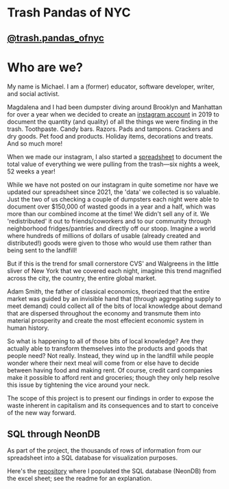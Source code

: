 # Trash Pandas of NYC
## [@trash.pandas_ofnyc](https://www.instagram.com/trash.pandas_ofnyc/?hl=en)

# Who are we?
 My name is Michael. I am a (former) educator, software developer, writer, and social activist. 

 Magdalena and I had been dumpster diving around Brooklyn and Manhattan for over a year when we decided to create an [instagram account](https://www.instagram.com/trash.pandas_ofnyc/?hl=en) in 2019 to document the quantity (and quality) of all the things we were finding in the trash. Toothpaste. Candy bars. Razors. Pads and tampons. Crackers and dry goods. Pet food and products. Holiday items, decorations and treats. And so much more!

 When we made our instagram, I also started a [spreadsheet](https://docs.google.com/spreadsheets/d/e/2PACX-1vQGM2bcNxW9mAuIU95k3llQI_n396jS7gEC-2j7huUvP8ctfU_OlkSygpK2A3uA2kjIphcQX8L_oJ6p/pubhtml) to document the total value of everything we were pulling from the trash—six nights a week, 52 weeks a year!

 While we have not posted on our instagram in quite sometime nor have we updated our spreadsheet since 2021, the 'data' we collected is so valuable. Just the two of us checking a couple of dumpsters each night were able to document over $150,000 of wasted goods in a year and a half, which was more than our combined income at the time! We didn't sell any of it. We 'redistributed' it out to friends/coworkers and to our community through neighborhood fridges/pantries and directly off our stoop. Imagine a world where hundreds of millions of dollars of usable (already created and distributed!) goods were given to those who would use them rather than being sent to the landfill!
 
 But if this is the trend for small cornerstore CVS' and Walgreens in the little sliver of New York that we covered each night, imagine this trend magnified across the city, the country, the entire global market. 

 Adam Smith, the father of classical economics, theorized that the entire market was guided by an invisible hand that (through aggregating supply to meet demand) could collect all of the bits of local knowledge about demand that are dispersed throughout the economy and transmute them into material prosperity and create the most effecient economic system in human history. 
 
 So what is happening to all of those bits of local knowledge? Are they actually able to transform themselves into the products and goods that people need? Not really. Instead, they wind up in the landfill while people wonder where their next meal will come from or else have to decide between having food and making rent. Of course, credit card companies make it possible to afford rent and groceries; though they only help resolve this issue by tightening the vice around your neck.

 The scope of this project is to present our findings in order to expose the waste inherent in capitalism and its consequences and to start to conceive of the new way forward.

## SQL through NeonDB
 As part of the project, the thousands of rows of information from our spreadsheet into a SQL database for visualization purposes. 
 
Here's the [repository](https://github.com/m-j-terry/pandasdb) where I populated the SQL database  (NeonDB) from the excel sheet; see the readme for an explanation. 